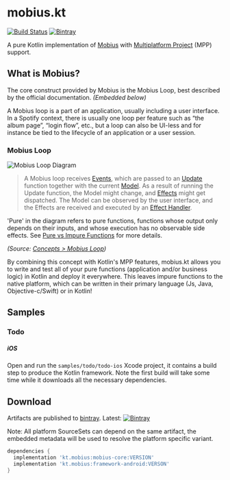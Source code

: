 # mobius.kt
[![Build Status](https://travis-ci.org/DrewCarlson/kotlin-mobius.svg?branch=master)](https://travis-ci.org/DrewCarlson/kotlin-mobius)
[![Bintray](https://img.shields.io/bintray/v/drewcarlson/kotlin-mobius/mobius-core.svg?style=flat-rounded)](https://bintray.com/drewcarlson/kotlin-mobius/)

A pure Kotlin implementation of [Mobius](https://github.com/spotify/mobius) with [Multiplatform Project](https://kotlinlang.org/docs/reference/multiplatform.html) (MPP) support.

## What is Mobius?

The core construct provided by Mobius is the Mobius Loop, best described by the official documentation. _(Embedded below)_

A Mobius loop is a part of an application, usually including a user interface.
In a Spotify context, there is usually one loop per feature such as “the album page”, “login flow”, etc., but a loop can also be UI-less and for instance be tied to the lifecycle of an application or a user session.

### Mobius Loop

![Mobius Loop Diagram](https://raw.githubusercontent.com/wiki/spotify/mobius/mobius-diagram.png)

> A Mobius loop receives [Events](https://github.com/spotify/mobius/wiki/Event), which are passed to an [Update](https://github.com/spotify/mobius/wiki/Update) function together with the current [Model](https://github.com/spotify/mobius/wiki/Model).
> As a result of running the Update function, the Model might change, and [Effects](https://github.com/spotify/mobius/wiki/Effect) might get dispatched.
> The Model can be observed by the user interface, and the Effects are received and executed by an [Effect Handler](https://github.com/spotify/mobius/wiki/Effect-Handler).

'Pure' in the diagram refers to pure functions, functions whose output only depends on their inputs, and whose execution has no observable side effects.
 See [Pure vs Impure Functions](https://github.com/spotify/mobius/wiki/Pure-vs-Impure-Functions) for more details.

_(Source: [Concepts > Mobius Loop](https://github.com/spotify/mobius/wiki/Concepts/53777574e070e168f2c3bdebc1be544edfcee2cf#mobius-loop))_

By combining this concept with Kotlin's MPP features, mobius.kt allows you to write and test all of your pure functions (application and/or business logic) in Kotlin and deploy it everywhere.
This leaves impure functions to the native platform, which can be written in their primary language (Js, Java, Objective-c/Swift) or in Kotlin!

## Samples


### Todo

##### iOS

Open and run the `samples/todo/todo-ios` Xcode project, it contains a build step to produce the Kotlin framework.
Note the first build will take some time while it downloads all the necessary dependencies.

## Download

Artifacts are published to [bintray](https://bintray.com/drewcarlson/mobius.kt).
Latest: [![Bintray](https://img.shields.io/bintray/v/drewcarlson/kotlin-mobius/mobius-core.svg?style=flat-rounded)](https://bintray.com/drewcarlson/mobius.kt/)

Note: All platform SourceSets can depend on the same artifact, the embedded metadata will be used to resolve the platform specific variant.

```groovy
dependencies {
  implementation 'kt.mobius:mobius-core:VERSION'
  implementation 'kt.mobius:framework-android:VERSON'
}
```
